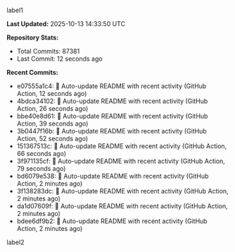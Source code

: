 
label1 
<!-- ACTIVITY_START -->
**Last Updated:** 2025-10-13 14:33:50 UTC

**Repository Stats:**
- Total Commits: 87381
- Last Commit: 12 seconds ago

**Recent Commits:**
- e07555a1c4: 🤖 Auto-update README with recent activity (GitHub Action, 12 seconds ago)
- 4bdca34102: 🤖 Auto-update README with recent activity (GitHub Action, 26 seconds ago)
- bbe40e8d61: 🤖 Auto-update README with recent activity (GitHub Action, 39 seconds ago)
- 3b0447f16b: 🤖 Auto-update README with recent activity (GitHub Action, 52 seconds ago)
- 151367513c: 🤖 Auto-update README with recent activity (GitHub Action, 66 seconds ago)
- 3f971135cf: 🤖 Auto-update README with recent activity (GitHub Action, 79 seconds ago)
- bd6079e538: 🤖 Auto-update README with recent activity (GitHub Action, 2 minutes ago)
- 3f138283dc: 🤖 Auto-update README with recent activity (GitHub Action, 2 minutes ago)
- da1d07609f: 🤖 Auto-update README with recent activity (GitHub Action, 2 minutes ago)
- bdee6df9b2: 🤖 Auto-update README with recent activity (GitHub Action, 2 minutes ago)
<!-- ACTIVITY_END -->

label2
